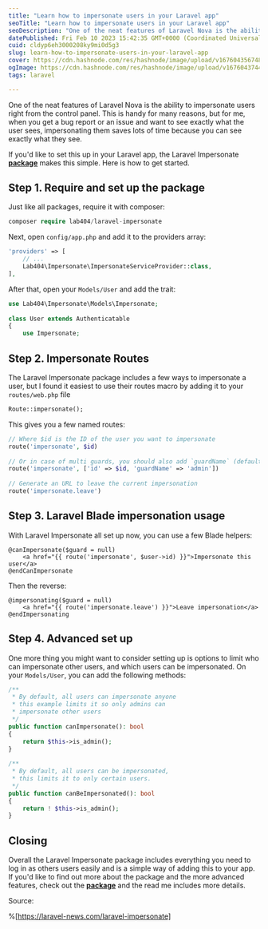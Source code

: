 ```yaml
---
title: "Learn how to impersonate users in your Laravel app"
seoTitle: "Learn how to impersonate users in your Laravel app"
seoDescription: "One of the neat features of Laravel Nova is the ability to impersonate users right from the control panel. This is handy for many reasons, but for me, when"
datePublished: Fri Feb 10 2023 15:42:35 GMT+0000 (Coordinated Universal Time)
cuid: cldyp6eh3000208ky9mi0d5g3
slug: learn-how-to-impersonate-users-in-your-laravel-app
cover: https://cdn.hashnode.com/res/hashnode/image/upload/v1676043567484/b4bcbf7e-ce64-4d71-8d9b-2d1603f76ee2.jpeg
ogImage: https://cdn.hashnode.com/res/hashnode/image/upload/v1676043744144/3b6d9c9d-eb96-4357-9c53-bde1516af851.jpeg
tags: laravel

---
```


One of the neat features of Laravel Nova is the ability to impersonate users right from the control panel. This is handy for many reasons, but for me, when you get a bug report or an issue and want to see exactly what the user sees, impersonating them saves lots of time because you can see exactly what they see.

If you'd like to set this up in your Laravel app, the Laravel Impersonate [**package**](https://github.com/404labfr/laravel-impersonate) makes this simple. Here is how to get started.

## **Step 1. Require and set up the package**

Just like all packages, require it with composer:

```php
composer require lab404/laravel-impersonate
```

Next, open `config/app.php` and add it to the providers array:

```php
'providers' => [
    // ...
    Lab404\Impersonate\ImpersonateServiceProvider::class,
],
```

After that, open your `Models/User` and add the trait:

```php
use Lab404\Impersonate\Models\Impersonate;
 
class User extends Authenticatable
{
    use Impersonate;
```

## **Step 2. Impersonate Routes**

The Laravel Impersonate package includes a few ways to impersonate a user, but I found it easiest to use their routes macro by adding it to your `routes/web.php` file

```apache
Route::impersonate();
```

This gives you a few named routes:

```php
// Where $id is the ID of the user you want to impersonate
route('impersonate', $id)
 
// Or in case of multi guards, you should also add `guardName` (defaults to `web`)
route('impersonate', ['id' => $id, 'guardName' => 'admin'])
 
// Generate an URL to leave the current impersonation
route('impersonate.leave')
```

## **Step 3. Laravel Blade impersonation usage**

With Laravel Impersonate all set up now, you can use a few Blade helpers:

```php-template
@canImpersonate($guard = null)
    <a href="{{ route('impersonate', $user->id) }}">Impersonate this user</a>
@endCanImpersonate
```

Then the reverse:

```php-template
@impersonating($guard = null)
    <a href="{{ route('impersonate.leave') }}">Leave impersonation</a>
@endImpersonating
```

## **Step 4. Advanced set up**

One more thing you might want to consider setting up is options to limit who can impersonate other users, and which users can be impersonated. On your `Models/User`, you can add the following methods:

```php
/**
 * By default, all users can impersonate anyone
 * this example limits it so only admins can
 * impersonate other users
 */
public function canImpersonate(): bool
{
    return $this->is_admin();
}
 
/**
 * By default, all users can be impersonated,
 * this limits it to only certain users.
 */
public function canBeImpersonated(): bool
{
    return ! $this->is_admin();
}
```

## **Closing**

Overall the Laravel Impersonate package includes everything you need to log in as others users easily and is a simple way of adding this to your app. If you'd like to find out more about the package and the more advanced features, check out the [**package**](https://github.com/404labfr/laravel-impersonate) and the read me includes more details.

Source:

%[https://laravel-news.com/laravel-impersonate]